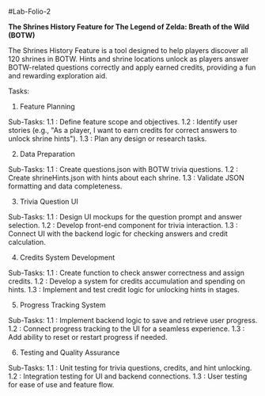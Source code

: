 #Lab-Folio-2

**The Shrines History Feature for The Legend of Zelda: Breath of the Wild (BOTW)**

The Shrines History Feature is a tool designed to help players discover all 120 shrines in BOTW. Hints and shrine locations unlock as players answer BOTW-related questions correctly and apply earned credits, providing a fun and rewarding exploration aid.

Tasks:

1. Feature Planning

Sub-Tasks:
	1.1 : Define feature scope and objectives.
	1.2 : Identify user stories (e.g., "As a player, I want to earn credits for correct answers to unlock shrine hints").
	1.3 : Plan any design or research tasks.

2. Data Preparation

Sub-Tasks:
    1.1 : Create questions.json with BOTW trivia questions.
    1.2 : Create shrineHints.json with hints about each shrine.
    1.3 : Validate JSON formatting and data completeness.

3. Trivia Question UI

Sub-Tasks:
    1.1 : Design UI mockups for the question prompt and answer selection.
    1.2 : Develop front-end component for trivia interaction.
    1.3 : Connect UI with the backend logic for checking answers and credit calculation.

4. Credits System Development

Sub-Tasks:
    1.1 : Create function to check answer correctness and assign credits.
    1.2 : Develop a system for credits accumulation and spending on hints.
    1.3 : Implement and test credit logic for unlocking hints in stages.

5. Progress Tracking System

Sub-Tasks:
    1.1 : Implement backend logic to save and retrieve user progress.
    1.2 : Connect progress tracking to the UI for a seamless experience.
    1.3 : Add ability to reset or restart progress if needed.

6. Testing and Quality Assurance

Sub-Tasks:
    1.1 : Unit testing for trivia questions, credits, and hint unlocking.
    1.2 : Integration testing for UI and backend connections.
    1.3 : User testing for ease of use and feature flow.








